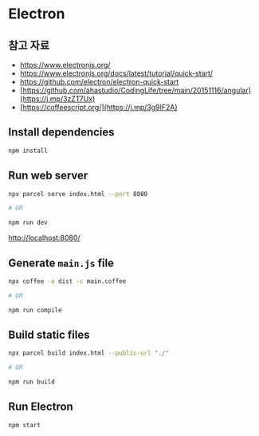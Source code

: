 # Electron

## 참고 자료

- <https://www.electronjs.org/>
- <https://www.electronjs.org/docs/latest/tutorial/quick-start/>
- <https://github.com/electron/electron-quick-start>
- [https://github.com/ahastudio/CodingLife/tree/main/20151116/angular](https://j.mp/3zZT7Ux)
- [https://coffeescript.org/](https://j.mp/3g9IF2A)

## Install dependencies

```bash
npm install
```

## Run web server

```bash
npx parcel serve index.html --port 8080

# OR

npm run dev
```

<http://localhost:8080/>

## Generate `main.js` file

```bash
npx coffee -o dist -c main.coffee

# OR

npm run compile
```

## Build static files

```bash
npx parcel build index.html --public-url "./"

# OR

npm run build
```

## Run Electron

```bash
npm start
```
